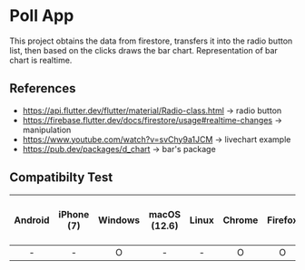 # Poll App

This project obtains the data from firestore, transfers it into the radio button list, then based on the clicks draws the bar chart.
Representation of bar chart is realtime.

## References
* https://api.flutter.dev/flutter/material/Radio-class.html -> radio button
* https://firebase.flutter.dev/docs/firestore/usage#realtime-changes -> manipulation
* https://www.youtube.com/watch?v=svChy9a1JCM -> livechart example
* https://pub.dev/packages/d_chart -> bar's package

## Compatibilty Test

| Android | iPhone (7) | Windows | macOS (12.6) | Linux | Chrome | Firefox | Safari | Edge | Mobile Chrome on Android)
| :---:   |:----------:| :---: |:------------:| :---: |:------:| :---: | :---: | :---: | :---: |
| - |     -      | O |      -       | - |   O   | O | O | - | - |

